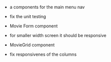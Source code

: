 * a components for the main menu nav


* fix the unit testing

* Movie Form component
- for smaller width screen it should be responsive

* MovieGrid component
- fix responsivenes of the columns